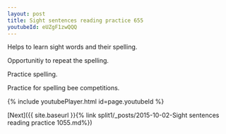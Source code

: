 ```yaml
---
layout: post
title: Sight sentences reading practice 655
youtubeId: eUZgF1zwQQQ
---
```

 
 
Helps to learn sight words and their spelling.

Opportunitiy to repeat the spelling. 

Practice spelling. 
 
Practice for spelling bee competitions. 
 
{% include youtubePlayer.html id=page.youtubeId %}
 
 

[Next]({{ site.baseurl }}{% link  split1/_posts/2015-10-02-Sight sentences reading practice 1055.md%})
 
